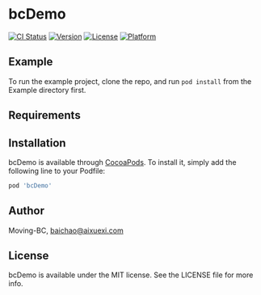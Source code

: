 # bcDemo

[![CI Status](https://img.shields.io/travis/Moving-BC/bcDemo.svg?style=flat)](https://travis-ci.org/Moving-BC/bcDemo)
[![Version](https://img.shields.io/cocoapods/v/bcDemo.svg?style=flat)](https://cocoapods.org/pods/bcDemo)
[![License](https://img.shields.io/cocoapods/l/bcDemo.svg?style=flat)](https://cocoapods.org/pods/bcDemo)
[![Platform](https://img.shields.io/cocoapods/p/bcDemo.svg?style=flat)](https://cocoapods.org/pods/bcDemo)

## Example

To run the example project, clone the repo, and run `pod install` from the Example directory first.

## Requirements

## Installation

bcDemo is available through [CocoaPods](https://cocoapods.org). To install
it, simply add the following line to your Podfile:

```ruby
pod 'bcDemo'
```

## Author

Moving-BC, baichao@aixuexi.com

## License

bcDemo is available under the MIT license. See the LICENSE file for more info.

